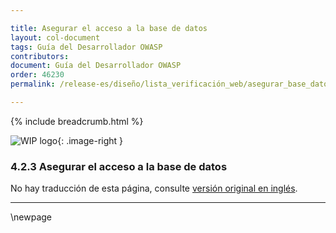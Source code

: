 ```yaml
---

title: Asegurar el acceso a la base de datos
layout: col-document
tags: Guía del Desarrollador OWASP
contributors:
document: Guía del Desarrollador OWASP
order: 46230
permalink: /release-es/diseño/lista_verificación_web/asegurar_base_datos/

---
```


{% include breadcrumb.html %}

<style type="text/css">
.image-right {
  height: 180px;
  display: block;
  margin-left: auto;
  margin-right: auto;
  float: right;
}
</style>

![WIP logo](../../../../assets/images/dg_wip.png "Trabajo en curso"){: .image-right }

### 4.2.3 Asegurar el acceso a la base de datos

No hay traducción de esta página, consulte [versión original en inglés][release060203].

----

[release060203]: https://github.com/OWASP/www-project-developer-guide/blob/main/release/06-design/02-web-app-checklist/03-secure-database-access.md

\newpage
